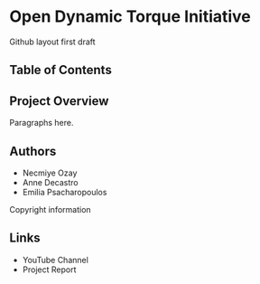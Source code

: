 # Open Dynamic Torque Initiative
Github layout first draft

## Table of Contents 

## Project Overview
Paragraphs here.

## Authors
- Necmiye Ozay
- Anne Decastro
- Emilia Psacharopoulos

Copyright information

## Links
- YouTube Channel 
- Project Report
